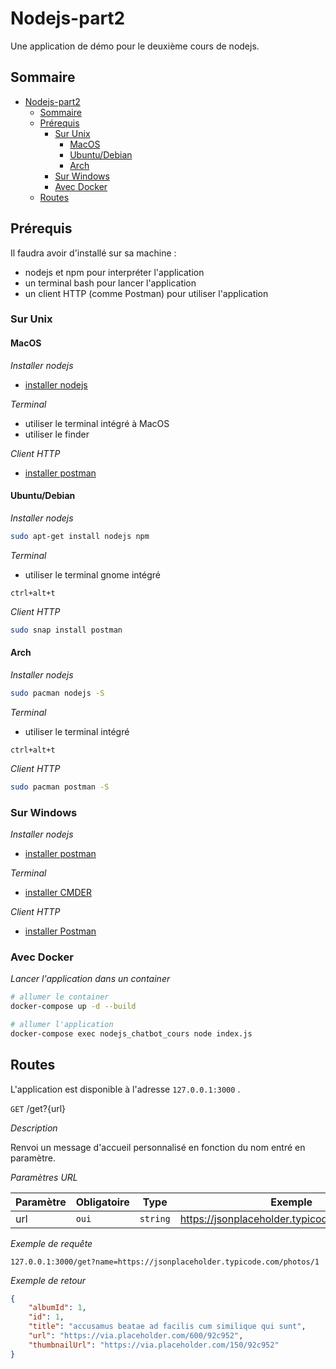 # Nodejs-part2

Une application de démo pour le deuxième cours de nodejs.

## Sommaire

- [Nodejs-part2](#nodejs-part2)
  * [Sommaire](#sommaire)
  * [Prérequis](#pr-requis)
    + [Sur Unix](#sur-unix)
      - [MacOS](#macos)
      - [Ubuntu/Debian](#ubuntu-debian)
      - [Arch](#arch)
    + [Sur Windows](#sur-windows)
    + [Avec Docker](#avec-docker)
  * [Routes](#routes)

## Prérequis

Il faudra avoir d'installé sur sa machine : 
 * nodejs et npm pour interpréter l'application
 * un terminal bash pour lancer l'application
 * un client HTTP (comme Postman) pour utiliser l'application

### Sur Unix 

#### MacOS

*Installer nodejs*


 * [installer nodejs](https://nodejs.org/dist/v12.18.4/node-v12.18.4.pkg)

*Terminal*

 * utiliser le terminal intégré à MacOS
  * utiliser le finder

*Client HTTP*

 * [installer postman](https://dl.pstmn.io/download/latest/osx)

#### Ubuntu/Debian

*Installer nodejs*

```bash
sudo apt-get install nodejs npm
```

*Terminal*

 * utiliser le terminal gnome intégré

`ctrl+alt+t`

*Client HTTP*

```bash
sudo snap install postman
```

#### Arch

*Installer nodejs*

```bash
sudo pacman nodejs -S
```

*Terminal*

 * utiliser le terminal intégré

`ctrl+alt+t`

*Client HTTP*

```bash
sudo pacman postman -S
```

### Sur Windows

*Installer nodejs*

 * [installer postman](https://nodejs.org/dist/v12.18.4/node-v12.18.4-x86.msi)

*Terminal*

 * [installer CMDER](https://github.com/cmderdev/cmder/releases/download/v1.3.16/cmder_mini.zip)

*Client HTTP*

 * [installer Postman](https://dl.pstmn.io/download/latest/win64)

### Avec Docker

*Lancer l'application dans un container*

```bash
# allumer le container
docker-compose up -d --build

# allumer l'application
docker-compose exec nodejs_chatbot_cours node index.js 
```

## Routes

L'application est disponible à l'adresse `127.0.0.1:3000` .

`GET` /get?{url}

*Description*

Renvoi un message d'accueil personnalisé en fonction du nom entré en paramètre.

*Paramètres URL*

| Paramètre | Obligatoire | Type     |                  Exemple                         |
|-----------|-------------|----------|------------------------------------------------- |
| url       | `oui`       | `string` | https://jsonplaceholder.typicode.com/photos/1    |

*Exemple de requête*

`127.0.0.1:3000/get?name=https://jsonplaceholder.typicode.com/photos/1`

*Exemple de retour*

```json
{
    "albumId": 1,
    "id": 1,
    "title": "accusamus beatae ad facilis cum similique qui sunt",
    "url": "https://via.placeholder.com/600/92c952",
    "thumbnailUrl": "https://via.placeholder.com/150/92c952"
}
```